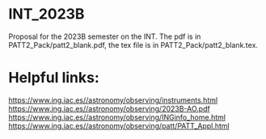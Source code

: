 # INT_2023B


Proposal for the 2023B semester on the INT. The pdf is in PATT2_Pack/patt2_blank.pdf, the tex file is in PATT2_Pack/patt2_blank.tex.



# Helpful links:

https://www.ing.iac.es//astronomy/observing/instruments.html    
https://www.ing.iac.es//astronomy/observing/2023B-AO.pdf   
https://www.ing.iac.es//astronomy/observing/INGinfo_home.html   
https://www.ing.iac.es//astronomy/observing/patt/PATT_Appl.html   

